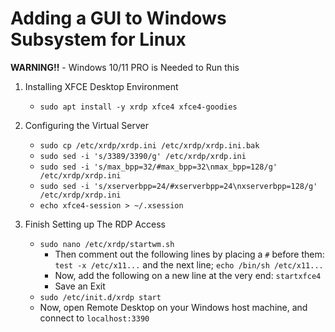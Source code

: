 # Adding a GUI to Windows Subsystem for Linux

**WARNING!!** - Windows 10/11 PRO is Needed to Run this

1. Installing XFCE Desktop Environment
     - `sudo apt install -y xrdp xfce4 xfce4-goodies`
  
2. Configuring the Virtual Server
     -  `sudo cp /etc/xrdp/xrdp.ini /etc/xrdp/xrdp.ini.bak`
     -  `sudo sed -i 's/3389/3390/g' /etc/xrdp/xrdp.ini`
     -  `sudo sed -i 's/max_bpp=32/#max_bpp=32\nmax_bpp=128/g' /etc/xrdp/xrdp.ini`
     -  `sudo sed -i 's/xserverbpp=24/#xserverbpp=24\nxserverbpp=128/g' /etc/xrdp/xrdp.ini`
     -  `echo xfce4-session > ~/.xsession`
  
3. Finish Setting up The RDP Access
     - `sudo nano /etc/xrdp/startwm.sh`
         -  Then comment out the following lines by placing a `#` before them: `test -x /etc/x11...` and the next line; `echo /bin/sh /etc/x11...`
         -  Now, add the following on a new line at the very end: `startxfce4`
         -  Save an Exit
     - `sudo /etc/init.d/xrdp start`
     - Now, open Remote Desktop on your Windows host machine, and connect to `localhost:3390`
